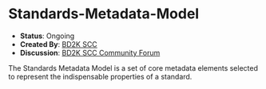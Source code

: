 # Standards-Metadata-Model

* **Status**: Ongoing
* **Created By**: [BD2K SCC](http://ec2-54-191-44-136.us-west-2.compute.amazonaws.com/ "BD2K SCC")
* **Discussion**: [BD2K SCC Community Forum](http://ec2-54-191-44-136.us-west-2.compute.amazonaws.com/forum "Community Forum")

The Standards Metadata Model is a set of core metadata elements selected to represent the indispensable properties of a standard. 
